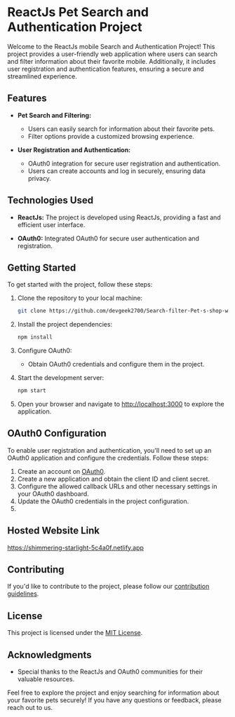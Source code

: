 # ReactJs Pet Search and Authentication Project

Welcome to the ReactJs mobile Search and Authentication Project! This project provides a user-friendly web application where users can search and filter information about their favorite mobile. Additionally, it includes user registration and authentication features, ensuring a secure and streamlined experience.

## Features

- **Pet Search and Filtering:**
  - Users can easily search for information about their favorite pets.
  - Filter options provide a customized browsing experience.

- **User Registration and Authentication:**
  - OAuth0 integration for secure user registration and authentication.
  - Users can create accounts and log in securely, ensuring data privacy.

## Technologies Used

- **ReactJs:** The project is developed using ReactJs, providing a fast and efficient user interface.

- **OAuth0:** Integrated OAuth0 for secure user authentication and registration.

## Getting Started

To get started with the project, follow these steps:

1. Clone the repository to your local machine:

   ```bash
   git clone https://github.com/devgeek2700/Search-filter-Pet-s-shop-with-OAuth0.git
   ```

2. Install the project dependencies:

   ```bash
   npm install
   ```

3. Configure OAuth0:
   - Obtain OAuth0 credentials and configure them in the project.

4. Start the development server:

   ```bash
   npm start
   ```

5. Open your browser and navigate to [http://localhost:3000](http://localhost:3000) to explore the application.

## OAuth0 Configuration

To enable user registration and authentication, you'll need to set up an OAuth0 application and configure the credentials. Follow these steps:

1. Create an account on [OAuth0](https://auth0.com/).
2. Create a new application and obtain the client ID and client secret.
3. Configure the allowed callback URLs and other necessary settings in your OAuth0 dashboard.
4. Update the OAuth0 credentials in the project configuration.
5. 
## Hosted Website Link

https://shimmering-starlight-5c4a0f.netlify.app


## Contributing

If you'd like to contribute to the project, please follow our [contribution guidelines](CONTRIBUTING.md).

## License

This project is licensed under the [MIT License](LICENSE.md).

## Acknowledgments

- Special thanks to the ReactJs and OAuth0 communities for their valuable resources.

Feel free to explore the project and enjoy searching for information about your favorite pets securely! If you have any questions or feedback, please reach out to us.
